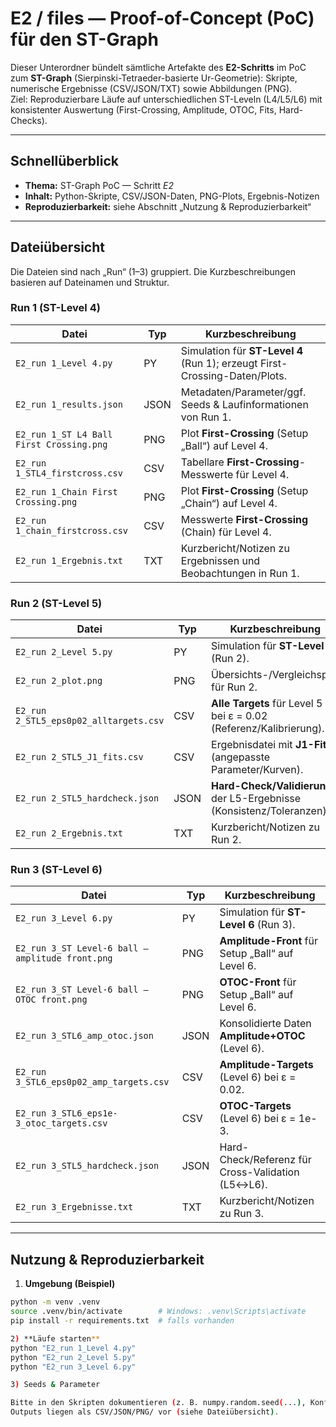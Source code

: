 # E2 / files — Proof-of-Concept (PoC) für den ST-Graph

Dieser Unterordner bündelt sämtliche Artefakte des **E2-Schritts** im PoC zum **ST-Graph** (Sierpinski-Tetraeder-basierte Ur-Geometrie): Skripte, numerische Ergebnisse (CSV/JSON/TXT) sowie Abbildungen (PNG).  
Ziel: Reproduzierbare Läufe auf unterschiedlichen ST-Leveln (L4/L5/L6) mit konsistenter Auswertung (First-Crossing, Amplitude, OTOC, Fits, Hard-Checks).

---

## Schnellüberblick

- **Thema:** ST-Graph PoC — Schritt *E2*  
- **Inhalt:** Python-Skripte, CSV/JSON-Daten, PNG-Plots, Ergebnis-Notizen  
- **Reproduzierbarkeit:** siehe Abschnitt „Nutzung & Reproduzierbarkeit“

---

## Dateiübersicht

Die Dateien sind nach „Run“ (1–3) gruppiert. Die Kurzbeschreibungen basieren auf Dateinamen und Struktur.

### Run 1 (ST-Level 4)
| Datei | Typ | Kurzbeschreibung |
|---|---|---|
| `E2_run 1_Level 4.py` | PY | Simulation für **ST-Level 4** (Run 1); erzeugt First-Crossing-Daten/Plots. |
| `E2_run 1_results.json` | JSON | Metadaten/Parameter/ggf. Seeds & Laufinformationen von Run 1. |
| `E2_run 1_ST L4 Ball First Crossing.png` | PNG | Plot **First-Crossing** (Setup „Ball“) auf Level 4. |
| `E2_run 1_STL4_firstcross.csv` | CSV | Tabellare **First-Crossing**-Messwerte für Level 4. |
| `E2_run 1_Chain First Crossing.png` | PNG | Plot **First-Crossing** (Setup „Chain“) auf Level 4. |
| `E2_run 1_chain_firstcross.csv` | CSV | Messwerte **First-Crossing** (Chain) für Level 4. |
| `E2_run 1_Ergebnis.txt` | TXT | Kurzbericht/Notizen zu Ergebnissen und Beobachtungen in Run 1. |

### Run 2 (ST-Level 5)
| Datei | Typ | Kurzbeschreibung |
|---|---|---|
| `E2_run 2_Level 5.py` | PY | Simulation für **ST-Level 5** (Run 2). |
| `E2_run 2_plot.png` | PNG | Übersichts-/Vergleichsplot für Run 2. |
| `E2_run 2_STL5_eps0p02_alltargets.csv` | CSV | **Alle Targets** für Level 5 bei ε = 0.02 (Referenz/Kalibrierung). |
| `E2_run 2_STL5_J1_fits.csv` | CSV | Ergebnisdatei mit **J1-Fits** (angepasste Parameter/Kurven). |
| `E2_run 2_STL5_hardcheck.json` | JSON | **Hard-Check/Validierung** der L5-Ergebnisse (Konsistenz/Toleranzen). |
| `E2_run 2_Ergebnis.txt` | TXT | Kurzbericht/Notizen zu Run 2. |

### Run 3 (ST-Level 6)
| Datei | Typ | Kurzbeschreibung |
|---|---|---|
| `E2_run 3_Level 6.py` | PY | Simulation für **ST-Level 6** (Run 3). |
| `E2_run 3_ST Level-6 ball — amplitude front.png` | PNG | **Amplitude-Front** für Setup „Ball“ auf Level 6. |
| `E2_run 3_ST Level-6 ball — OTOC front.png` | PNG | **OTOC-Front** für Setup „Ball“ auf Level 6. |
| `E2_run 3_STL6_amp_otoc.json` | JSON | Konsolidierte Daten **Amplitude+OTOC** (Level 6). |
| `E2_run 3_STL6_eps0p02_amp_targets.csv` | CSV | **Amplitude-Targets** (Level 6) bei ε = 0.02. |
| `E2_run 3_STL6_eps1e-3_otoc_targets.csv` | CSV | **OTOC-Targets** (Level 6) bei ε = 1e-3. |
| `E2_run 3_STL5_hardcheck.json` | JSON | Hard-Check/Referenz für Cross-Validation (L5↔L6). |
| `E2_run 3_Ergebnisse.txt` | TXT | Kurzbericht/Notizen zu Run 3. |

---

## Nutzung & Reproduzierbarkeit

1) **Umgebung (Beispiel)**
```bash
python -m venv .venv
source .venv/bin/activate        # Windows: .venv\Scripts\activate
pip install -r requirements.txt  # falls vorhanden

2) **Läufe starten**
python "E2_run 1_Level 4.py"
python "E2_run 2_Level 5.py"
python "E2_run 3_Level 6.py"

3) Seeds & Parameter

Bitte in den Skripten dokumentieren (z. B. numpy.random.seed(...), Konfigurationen in cfg.py/config.yaml).
Outputs liegen als CSV/JSON/PNG/ vor (siehe Dateiübersicht).
